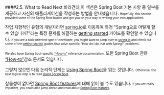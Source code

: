 ####2.5. What to Read Next
바라건대,이 섹션은 Spring Boot 기본 사항 중 일부를 제공하고 자신의 애플리케이션을 작성하는 방법을 안내했습니다.
<small><small>Hopefully, this section provided some of the Spring Boot basics and got you on your way to writing your own applications.</small></small>

작업 지향적인 유형의 개발자라면 [spring.io](https://spring.io/)로 이동하여 특정 "Spring으로 어떻게 할 수 있습니까?"라는 특정 문제를 해결하는 [getting started](https://spring.io/guides/) 가이드를 확인할 수 있습니다.
<small><small>If you are a task-oriented type of developer, you might want to jump over to [spring.io](https://spring.io/) and check out some of the [getting started](https://spring.io/guides/) guides that solve specific “How do I do that with Spring?” problems.</small></small>

<small><small>We also have Spring Boot-specific [“How-to”](https://docs.spring.io/spring-boot/docs/current/reference/htmlsingle/#howto) reference documentation.</small></small>
또한 Spring Boot 관련 [“How-to”](https://docs.spring.io/spring-boot/docs/current/reference/htmlsingle/#howto)참조 문서도 있습니다.

그렇지 않으면 다음 논리적 단계는 [Using Spring Boot](https://docs.spring.io/spring-boot/docs/current/reference/htmlsingle/#using-boot)을 읽는 것입니다.
<small><small>Otherwise, the next logical step is to read [Using Spring Boot](https://docs.spring.io/spring-boot/docs/current/reference/htmlsingle/#using-boot).</small></small>

참을성이 없다면 [Spring Boot features](https://docs.spring.io/spring-boot/docs/current/reference/htmlsingle/#boot-features)에 대해 읽어 볼 수도 있습니다.
<small><small>If you are really impatient, you could also jump ahead and read about [Spring Boot features](https://docs.spring.io/spring-boot/docs/current/reference/htmlsingle/#boot-features).</small></small>
